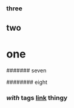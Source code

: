 
### three

## two

# one

####### seven

######## eight

### <i>with</i> tags <a href="#">link</a> <span class='bla'>thingy</span>
